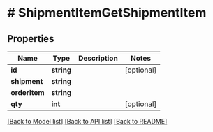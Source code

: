 # # ShipmentItemGetShipmentItem

## Properties

Name | Type | Description | Notes
------------ | ------------- | ------------- | -------------
**id** | **string** |  | [optional] 
**shipment** | **string** |  | 
**orderItem** | **string** |  | 
**qty** | **int** |  | [optional] 

[[Back to Model list]](../../README.md#documentation-for-models) [[Back to API list]](../../README.md#documentation-for-api-endpoints) [[Back to README]](../../README.md)



